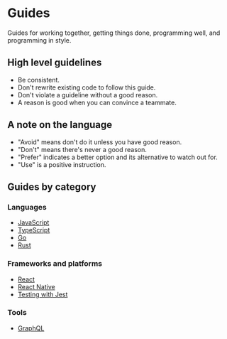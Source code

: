 # Guides

Guides for working together, getting things done, programming well, and
programming in style.

## High level guidelines

- Be consistent.
- Don't rewrite existing code to follow this guide.
- Don't violate a guideline without a good reason.
- A reason is good when you can convince a teammate.

## A note on the language

- "Avoid" means don't do it unless you have good reason.
- "Don't" means there's never a good reason.
- "Prefer" indicates a better option and its alternative to watch out for.
- "Use" is a positive instruction.

## Guides by category

### Languages

- [JavaScript](style-guide/javascript.md)
- [TypeScript](style-guide/typescript.md)
- [Go](style-guide/go.md)
- [Rust](style-guide/rust.md)

### Frameworks and platforms

- [React](style-guide/react.md)
- [React Native](style-guide/react-native.md)
- [Testing with Jest](style-guide/testing-jest.md)

### Tools

- [GraphQL](style-guide/graphql.md)

[//]: # (- [Postgres]&#40;/postgres/&#41;)
[//]: # (- [Relational Databases]&#40;/relational-databases/&#41;)
